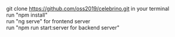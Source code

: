 git clone https://github.com/oss2019/celebrino.git in your terminal  
run "npm install"  
run "ng serve" for frontend server  
run "npm run start:server for backend server"
